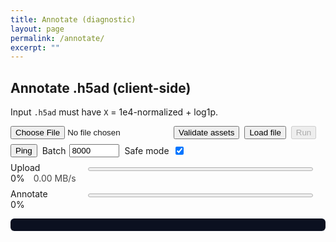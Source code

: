 ```yaml
---
title: Annotate (diagnostic)
layout: page
permalink: /annotate/
excerpt: ""
---
```


<div id="ann-app" style="max-width:900px">
  <h2>Annotate .h5ad (client-side)</h2>
  <p>Input <code>.h5ad</code> must have <code>X</code> = 1e4-normalized + log1p.</p>

  <div style="display:flex;gap:8px;align-items:center;flex-wrap:wrap;">
    <input type="file" id="file" accept=".h5ad">
    <button id="validate">Validate assets</button>
    <button id="load">Load file</button>
    <button id="run" disabled>Run</button>
    <button id="ping" title="Quick test of the log/handlers">Ping</button>
    <label style="display:inline-flex;align-items:center;gap:6px;">
      Batch <input id="batch" type="number" min="2000" step="1000" value="8000" style="width:80px">
    </label>
    <label style="display:inline-flex;align-items:center;gap:6px;">
      Safe mode <input id="safe" type="checkbox" checked>
    </label>
  </div>

  <div id="meta" style="margin:6px 0; opacity:.9;"></div>

  <div style="margin:8px 0;">
    <label style="display:inline-block;min-width:120px;">Upload</label>
    <progress id="upBar" value="0" max="100" style="width:360px;height:12px"></progress>
    <span id="upPct" style="font-variant-numeric:tabular-nums">0%</span>
    <span id="upSpd" style="margin-left:10px;opacity:.8">0.00 MB/s</span>
  </div>

  <div style="margin:8px 0;">
    <label style="display:inline-block;min-width:120px;">Annotate</label>
    <progress id="anBar" value="0" max="100" style="width:360px;height:12px"></progress>
    <span id="anPct" style="font-variant-numeric:tabular-nums">0%</span>
  </div>

  <pre id="log" style="background:#0b1020;color:#e8eaf6;padding:10px;border-radius:6px;max-height:280px;overflow:auto;"></pre>
  <div id="download" style="margin-top:6px"></div>

  <style>#ann-app .clipboard{display:none!important}</style>
</div>

<script type="module">
  // ---------- BOOT ----------
  // If you don't see the "⚙️ Script booted" line in the log, the script didn't run.
  const $log = document.getElementById('log');
  const log = m => { $log.textContent += m + "\\n"; $log.scrollTop = $log.scrollHeight; };
  const errMsg = e => e?.message || e?.type || (typeof e === 'string' ? e : JSON.stringify(e));
  log("⚙️ Script booted");

  // ---------- Plain root-relative URLs ----------
  const MODEL_URL   = "/assets/models/Level1/model.onnx";
  const GENES_URL   = "/assets/models/Level1/genes.json";
  const CLASSES_URL = "/assets/models/Level1/classes.json";

  // ---------- UI ----------
  const $f = document.getElementById('file');
  const $meta = document.getElementById('meta');
  const $dl   = document.getElementById('download');

  const $upBar=document.getElementById('upBar'), $upPct=document.getElementById('upPct'), $upSpd=document.getElementById('upSpd');
  const $anBar=document.getElementById('anBar'), $anPct=document.getElementById('anPct');
  const $batch=document.getElementById('batch'), $safe=document.getElementById('safe');

  const setUp=v=>{ $upBar.value=v; $upPct.textContent=Math.round(v)+'%'; };
  const setSpd=v=>{ $upSpd.textContent=(v||0).toFixed(2)+' MB/s'; };
  const setAn=v=>{ $anBar.value=v; $anPct.textContent=Math.round(v)+'%'; };

  window.addEventListener('error', e => log('Error: ' + errMsg(e)));
  window.addEventListener('unhandledrejection', e => log('Promise Rejection: ' + errMsg(e.reason)));

  // ---------- Safe binder so missing elements are obvious ----------
  function bind(id, handler){
    const el = document.getElementById(id);
    if (!el) { console.warn("Missing element id:", id); log("⚠️ Missing element id: " + id); return; }
    el.addEventListener('click', (ev)=>{ try{ handler(ev); }catch(e){ log('🛑 '+id+' handler error: '+errMsg(e)); console.error(e);} });
  }

  // ---------- Load onnxruntime-web as classic script (CDN + fallback) ----------
  async function ensureORT() {
    if (window.ort) return window.ort;
    await new Promise((resolve, reject) => {
      const s = document.createElement('script');
      s.src = "https://cdn.jsdelivr.net/npm/onnxruntime-web/dist/ort.min.js";
      s.onload = resolve;
      s.onerror = () => {
        const s2 = document.createElement('script');
        s2.src = "https://unpkg.com/onnxruntime-web/dist/ort.min.js";
        s2.onload = resolve;
        s2.onerror = reject;
        document.head.appendChild(s2);
      };
      document.head.appendChild(s);
    });
    return window.ort;
  }

  // ---------- Load h5wasm: try multiple ESM & UMD paths; set WASM path ----------
  let _h5wasmNS = null;
  async function ensureH5Wasm() {
    if (_h5wasmNS) return _h5wasmNS;

    const esmCandidates = [
      "https://cdn.jsdelivr.net/npm/h5wasm@0.5.0/dist/esm/h5wasm.js",
      "https://cdn.jsdelivr.net/npm/h5wasm/dist/esm/h5wasm.js",
      "https://unpkg.com/h5wasm@0.5.0/dist/esm/h5wasm.js",
      "https://unpkg.com/h5wasm/dist/esm/h5wasm.js"
    ];
    for (const url of esmCandidates) {
      try {
        log("Trying h5wasm ESM: " + url);
        _h5wasmNS = await import(url);
        log("Loaded h5wasm ESM from: " + url);
        return _h5wasmNS;
      } catch (e) {
        log("ESM failed: " + url + " :: " + errMsg(e));
      }
    }

    const umdCandidates = [
      "https://cdn.jsdelivr.net/npm/h5wasm@0.5.0/dist/h5wasm.js",
      "https://cdn.jsdelivr.net/npm/h5wasm/dist/h5wasm.js",
      "https://unpkg.com/h5wasm@0.5.0/dist/h5wasm.js",
      "https://unpkg.com/h5wasm/dist/h5wasm.js",
      "https://cdn.jsdelivr.net/npm/h5wasm@0.5.0/dist/h5wasm.umd.js",
      "https://unpkg.com/h5wasm@0.5.0/dist/h5wasm.umd.js"
    ];
    async function loadUMD(url) {
      return new Promise((resolve, reject) => {
        const s = document.createElement("script");
        s.src = url;
        s.async = true;
        s.onload = () => resolve(url);
        s.onerror = (ev) => reject(new Error(`UMD script failed to load: ${url} (${ev?.type || "error"})`));
        document.head.appendChild(s);
      });
    }
    for (const url of umdCandidates) {
      try {
        log("Trying h5wasm UMD: " + url);
        const loadedFrom = await loadUMD(url);
        if (window.h5wasm) {
          log("Loaded h5wasm UMD from: " + url);
          const base = url.replace(/\/[^\/]+$/, "/");
          try {
            if (window.h5wasm.setWasmPath) {
              window.h5wasm.setWasmPath(base);
              log("h5wasm.setWasmPath(" + base + ")");
            }
          } catch (e) {
            log("setWasmPath warning: " + errMsg(e));
          }
          _h5wasmNS = window.h5wasm;
          return _h5wasmNS;
        } else {
          log("UMD loaded but window.h5wasm undefined: " + loadedFrom);
        }
      } catch (e) {
        log("UMD failed: " + url + " :: " + errMsg(e));
      }
    }
    throw new Error("All h5wasm load attempts failed.");
  }

  // ---------- Fetch helpers ----------
  async function fetchJson(url, label){
    const r = await fetch(url, {cache:'no-cache'});
    if (!r.ok) throw new Error(label + ' fetch failed: ' + r.status + ' ' + r.statusText + ' ('+url+')');
    return r.json();
  }
  async function fetchHeadSize(url, label){
    try{
      const h = await fetch(url, {method:'HEAD', cache:'no-cache'});
      if (h.ok){
        const len = h.headers.get('content-length');
        return len ? Number(len) : null;
      }
    }catch(_e){}
    const r = await fetch(url, {method:'GET', cache:'no-cache'});
    if (!r.ok) throw new Error(label + ' fetch failed: ' + r.status + ' ' + r.statusText + ' ('+url+')');
    const len = r.headers.get('content-length');
    r.body?.cancel?.();
    return len ? Number(len) : null;
  }

  // ---------- File read with progress + Safari fallback ----------
  async function readFileWithProgress(file, onTick){
    const t0=performance.now();
    if (!$safe.checked && file.stream && typeof file.stream==='function'){
      const reader=file.stream().getReader();
      const chunks=[]; let rec=0, lastT=t0, lastB=0;
      for(;;){
        const {done, value}=await reader.read();
        const now=performance.now();
        if (done) break;
        chunks.push(value); rec+=value.byteLength;
        const dt=(now-lastT)/1000, dB=rec-lastB;
        const mbps = dt>0 ? (dB/1048576)/dt : 0;
        onTick && onTick(rec/file.size*100, mbps);
        lastT=now; lastB=rec;
      }
      const buf = await new Blob(chunks).arrayBuffer();
      const avg = (rec/1048576) / ((performance.now()-t0)/1000 || 1);
      onTick && onTick(100, avg);
      return new Uint8Array(buf);
    }
    const t1=performance.now();
    const buf = await file.arrayBuffer();
    const avg = (buf.byteLength/1048576)/((performance.now()-t1)/1000 || 1);
    for (let i=1;i<=10;i++){ onTick && onTick(i*10, avg); await new Promise(r=>setTimeout(r,5)); }
    return new Uint8Array(buf);
  }

  // ---------- h5 helpers ----------
  function readVarNames(h){
    for (const p of ["var/_index","var/index","var/feature_names"]){
      const ds=h.get(p); if (ds?.isDataset){
        const arr=ds.toArray?.() ?? ds.value;
        return Array.from(arr, x=> typeof x==="string" ? x : (x?.toString?.() ?? String(x)));
      }
    }
    throw new Error("Cannot find var index");
  }
  function readObsNames(h){
    for (const p of ["obs/_index","obs/index","obs/names"]){
      const ds=h.get(p); if (ds?.isDataset){
        const arr=ds.toArray?.() ?? ds.value;
        return Array.from(arr, x=> typeof x==="string" ? x : (x?.toString?.() ?? String(x)));
      }
    }
    const n = readXShape(h)[0];
    return Array.from({length:n},(_,i)=>"cell_"+i);
  }
  function readXShape(h){
    const X=h.get("X");
    if (X?.isDataset) return X.shape;
    const s=h.get("X/shape")?.value;
    return [Number(s[0]), Number(s[1])];
  }
  function pickDense(denseFlat, shape, varNames, genes){
    const [n,d]=shape, D=genes.length;
    const out=new Float32Array(n*D);
    const idx=new Map(varNames.map((g,i)=>[g,i]));
    const map = genes.map(g=>idx.get(g));
    for (let j=0;j<D;j++){
      const cj=map[j]; if (cj==null) continue;
      for (let i=0,base=0;i<n;i++,base+=d) out[i*D+j]=denseFlat[base+cj];
    }
    return out;
  }
  function pickCSR(data, indices, indptr, shape, varNames, genes){
    const [n,d]=shape, D=genes.length;
    const out=new Float32Array(n*D);
    const colPos=new Map(varNames.map((g,i)=>[g,i]));
    const wanted=new Map(); genes.forEach((g,j)=>{ const cj=colPos.get(g); if (cj!=null) wanted.set(cj,j); });
    for (let i=0;i<n;i++){
      const a=indptr[i], b=indptr[i+1];
      for (let k=a;k<b;k++){ const cj=indices[k], j=wanted.get(cj); if (j!=null) out[i*D+j]=data[k]; }
    }
    return out;
  }

  // ===== Handlers =====
  bind('ping', ()=>{ log('🏓 Ping OK — handlers are attached.'); });

  bind('validate', async ()=>{
    try{
      log('Checking genes.json …');
      const g = await fetchJson(GENES_URL, 'genes.json');
      log('OK genes: ' + g.length);

      log('Checking classes.json …');
      const c = await fetchJson(CLASSES_URL, 'classes.json');
      log('OK classes: ' + c.length);

      log('Checking model.onnx …');
      const bytes = await fetchHeadSize(MODEL_URL, 'model.onnx');
      log('model.onnx size: ' + (bytes ? (bytes/1048576).toFixed(2)+' MB' : 'unknown'));

      const ort = await ensureORT();
      if (ort.env?.wasm) {
        ort.env.wasm.simd = !$safe.checked;
        ort.env.wasm.numThreads = $safe.checked ? 1 : Math.min((navigator.hardwareConcurrency||4), 8);
        ort.env.wasm.proxy = !$safe.checked;
      }

      log('Creating ONNX session (sanity)…');
      const eps = (navigator.gpu && !$safe.checked) ? ["webgpu","wasm"] : ["wasm"];
      const test = await ort.InferenceSession.create(MODEL_URL, { executionProviders: eps });

      const D = g.length;
      const zeros = new ort.Tensor('float32', new Float32Array(D), [1, D]);
      const out = await test.run({ [test.inputNames[0]]: zeros });
      const any = out[test.outputNames[0]] || Object.values(out)[0];
      log('Dummy inference ok. Output len: ' + (any?.data?.length ?? 'unknown'));
      log('✅ Assets validate successfully.');
    }catch(e){
      log('🛑 Validate failed: ' + errMsg(e));
      log('Hint: open these URLs in a new tab to verify:');
      log(' - ' + GENES_URL);
      log(' - ' + CLASSES_URL);
      log(' - ' + MODEL_URL);
    }
  });

  bind('load', async ()=>{
    $dl.innerHTML=''; $log.textContent=''; setUp(0); setSpd(0); setAn(0);
    const runBtn = document.getElementById('run');
    if (runBtn) runBtn.disabled = true;

    try{
      const h5wasm = await ensureH5Wasm();

      const genes = await fetchJson(GENES_URL, 'genes.json');
      const classes = await fetchJson(CLASSES_URL, 'classes.json');
      window._genes = genes; window._classes = classes; // cache for run()
      log('genes: ' + genes.length + ' | classes: ' + classes.length);

      const file = $f?.files?.[0];
      if (!file) { log('Pick a .h5ad first.'); return; }
      const mb = (file.size/1048576).toFixed(2);
      $meta.textContent = `Selected: ${file.name} (${mb} MB) | Model genes: ${genes.length} | Classes: ${classes.length}`;

      const fileBuf = await readFileWithProgress(file, (pct, mbps)=>{ setUp(pct); setSpd(mbps); });
      setUp(100);

      await h5wasm.ready;

      let hf;
      try {
        hf = new h5wasm.File(fileBuf, "r");
      } catch (openErr) {
        log("If this is the first visit and it fails here, the h5wasm .wasm asset may be cached/blocked.");
        log("We set the WASM path to the CDN folder; a hard refresh (Ctrl/Cmd+Shift+R) can help.");
        throw openErr;
      }
      window._h5 = hf;

      const varNames = readVarNames(hf);
      const obsNames = readObsNames(hf);
      const shape = readXShape(hf);
      window._shape = shape; window._varNames = varNames; window._obsNames = obsNames;

      log(`Cells: ${shape[0]} | Genes(file): ${shape[1]}`);
      const vset=new Set(varNames);
      const missing = genes.reduce((k,g)=>k+(vset.has(g)?0:1),0);
      log(`Missing vs model: ${missing}`);

      if (runBtn) runBtn.disabled=false;
    }catch(e){
      log('🛑 Load failed: ' + errMsg(e));
      console.error(e);
    }
  });

  bind('run', async ()=>{
    try{
      setAn(0);
      const ort = await ensureORT();
      if (ort.env?.wasm) {
        ort.env.wasm.simd = !$safe.checked;
        ort.env.wasm.numThreads = $safe.checked ? 1 : Math.min((navigator.hardwareConcurrency||4), 8);
        ort.env.wasm.proxy = !$safe.checked;
      }

      const h5 = window._h5;
      const genes = window._genes;
      const classes = window._classes;
      const shape = window._shape;
      const varNames = window._varNames;
      const obsNames = window._obsNames;

      if (!h5 || !genes || !classes || !shape) {
        log('Load a file first.'); return;
      }

      const X = h5.get("X");
      const n = shape[0], D = genes.length, C = classes.length;
      let feats;
      if (X.isDataset){
        const arr = X.value;
        const denseF32 = (arr instanceof Float32Array) ? arr : new Float32Array(arr);
        feats = pickDense(denseF32, shape, varNames, genes);
      } else {
        const data = X.get('data').value;
        const indices = X.get('indices').value;
        const indptr = X.get('indptr').value;
        const dataF32 = (data instanceof Float32Array) ? data : new Float32Array(data);
        const idxI32  = (indices instanceof Int32Array) ? indices : new Int32Array(indices);
        const ptrI32  = (indptr  instanceof Int32Array) ? indptr  : new Int32Array(indptr);
        feats = pickCSR(dataF32, idxI32, ptrI32, shape, varNames, genes);
      }
      setAn(30);

      const eps = (navigator.gpu && !$safe.checked) ? ["webgpu","wasm"] : ["wasm"];
      const session = await ort.InferenceSession.create(MODEL_URL, { executionProviders: eps });
      setAn(40);

      const Nbatch = Math.max(2000, Number($batch.value)||8000);
      const probs = new Float32Array(n*C);
      for (let start=0; start<n; start+=Nbatch){
        const end = Math.min(n, start+Nbatch);
        const view = feats.subarray(start*D, end*D);
        const t = new ort.Tensor('float32', view, [end-start, D]);
        const out = await session.run({ [session.inputNames[0]]: t });
        let part;
        if (out.probabilities) part = out.probabilities.data;
        else if (out.logits){
          part = new Float32Array((end-start)*C);
          for (let i=0;i<end-start;i++){
            let mx=-1e30; for(let j=0;j<C;j++) mx=Math.max(mx, out.logits.data[i*C+j]);
            let s=0; for(let j=0;j<C;j++){ const e=Math.exp(out.logits.data[i*C+j]-mx); part[i*C+j]=e; s+=e; }
            for (let j=0;j<C;j++) part[i*C+j]/=s;
          }
        } else { throw new Error("ONNX outputs missing probabilities/logits"); }
        probs.set(part, start*C);
        setAn(40 + 50*(end/n));
        await new Promise(r=>setTimeout(r,0));
      }

      const header = ["cell_id","Level1|predicted_labels","Level1|conf_score","Level1|cert_score"];
      const rows = new Array(n);
      for (let i=0;i<n;i++){
        let best=-1, bj=-1, sum=0, base=i*C;
        for (let j=0;j<C;j++){ const v=probs[base+j]; sum+=v; if (v>best){best=v; bj=j;} }
        rows[i] = [obsNames[i], classes[bj], String(best), String(best/(sum||1))];
      }
      const csv=[header.join(","), ...rows.map(r=>r.join(","))].join("\\n");
      const blob=new Blob([csv],{type:"text/csv"});
      const url=URL.createObjectURL(blob);
      const a=Object.assign(document.createElement('a'),{href:url,download:'pred.csv'});
      $dl.innerHTML=''; $dl.appendChild(a); a.click(); URL.revokeObjectURL(url);
      setAn(100);
      log('✅ Done.');
    }catch(e){
      log('🛑 Run failed: ' + errMsg(e));
      console.error(e);
    }
  });
</script>
